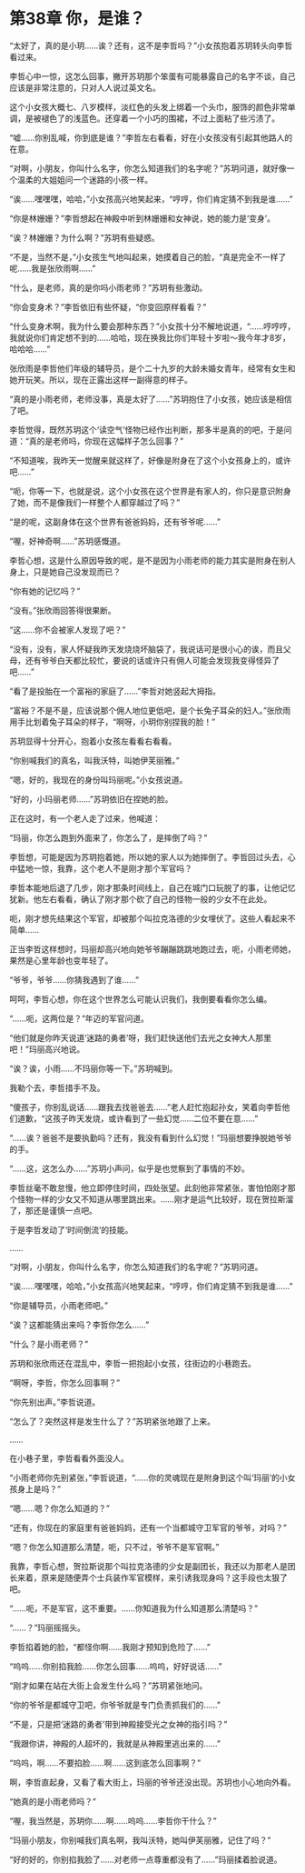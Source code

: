 # 第38章 你，是谁？

“太好了，真的是小玥……诶？还有，这不是李哲吗？”小女孩抱着苏玥转头向李哲看过来。

李哲心中一惊，这怎么回事，撇开苏玥那个笨蛋有可能暴露自己的名字不谈，自己应该是非常注意的，只对人人说过英文名。

这个小女孩大概七、八岁模样，淡红色的头发上绑着一个头巾，服饰的颜色非常单调，是被褪色了的浅蓝色。还穿着一个小巧的围裙，不过上面粘了些污渍了。

“嘘……你别乱喊，你到底是谁？”李哲左右看看，好在小女孩没有引起其他路人的在意。

“对啊，小朋友，你叫什么名字，你怎么知道我们的名字呢？”苏玥问道，就好像一个温柔的大姐姐问一个迷路的小孩一样。

“诶……嘿嘿嘿，哈哈，”小女孩高兴地笑起来，“哼哼，你们肯定猜不到我是谁……”

“你是林姗姗？”李哲想起在神殿中听到林姗姗和女神说，她的能力是‘变身’。

“诶？林姗姗？为什么啊？”苏玥有些疑惑。

“不是，当然不是，”小女孩生气地叫起来，她摸着自己的脸，“真是完全不一样了呢……我是张欣雨啊……”

“什么，是老师，真的是你吗小雨老师？”苏玥有些激动。

“你会变身术？”李哲依旧有些怀疑，“你变回原样看看？”

“什么变身术啊，我为什么要会那种东西？”小女孩十分不解地说道，“……哼哼哼，我就说你们肯定想不到的……哈哈，现在换我比你们年轻十岁啦～我今年才8岁，哈哈哈……”

张欣雨是李哲他们年级的辅导员，是个二十九岁的大龄未婚女青年，经常有女生和她开玩笑。所以，现在正露出这样一副得意的样子。

“真的是小雨老师，老师没事，真是太好了……”苏玥抱住了小女孩，她应该是相信了吧。

李哲觉得，既然苏玥这个‘读空气’怪物已经作出判断，那多半是真的的吧，于是问道：“真的是老师吗，你现在这幅样子怎么回事？”

“不知道唉，我昨天一觉醒来就这样了，好像是附身在了这个小女孩身上的，或许吧……”

“呃，你等一下，也就是说，这个小女孩在这个世界是有家人的，你只是意识附身了她，而不是像我们一样整个人都穿越过了吗？”

“是的呢，这副身体在这个世界有爸爸妈妈，还有爷爷呢……”

“喔，好神奇啊……”苏玥感慨道。

李哲心想，这是什么原因导致的呢，是不是因为小雨老师的能力其实是附身在别人身上，只是她自己没发现而已？

“你有她的记忆吗？”

“没有。”张欣雨回答得很果断。

“这……你不会被家人发现了吧？”

“没有，没有，家人怀疑我昨天发烧烧坏脑袋了，我说话可是很小心的诶，而且父母，还有爷爷白天都比较忙，要说的话或许只有佣人可能会发现我变得怪异了吧……”

“看了是投胎在一个富裕的家庭了……”李哲对她竖起大拇指。

“富裕？不是不是，应该说那个佣人地位更低吧，是个长兔子耳朵的妇人。”张欣雨用手比划着兔子耳朵的样子，“啊呀，小玥你别捏我的脸！”

苏玥显得十分开心，抱着小女孩左看看右看看。

“你别喊我们的真名，叫我沃特，叫她伊芙丽雅。”

“嗯，好的，我现在的身份叫玛丽呢。”小女孩说道。

“好的，小玛丽老师……”苏玥依旧在捏她的脸。

正在这时，有一个老人走了过来，他喊道：

“玛丽，你怎么跑到外面来了，你怎么了，是摔倒了吗？”

李哲想，可能是因为苏玥抱着她，所以她的家人以为她摔倒了。李哲回过头去，心中猛地一惊，我靠，这个老人不是刚才那个军官吗？

李哲本能地后退了几步，刚才那条时间线上，自己在城门口玩脱了的事，让他记忆犹新。他左右看看，确认了刚才那个砍了自己的怪物一般的少女不在此处。

呃，刚才想先结果这个军官，却被那个叫拉克洛德的少女埋伏了。这些人看起来不简单……

正当李哲这样想时，玛丽却高兴地向她爷爷蹦蹦跳跳地跑过去，呃，小雨老师她，果然是心里年龄也变年轻了。

“爷爷，爷爷……你猜我遇到了谁……”

呵呵，李哲心想，你在这个世界怎么可能认识我们，我倒要看看你怎么编。

“……呃，这两位是？”年迈的军官问道。

“他们就是你昨天说道‘迷路的勇者’呀，我们赶快送他们去光之女神大人那里吧！”玛丽高兴地说。

“诶？诶，小雨……不玛丽你等一下。”苏玥喊到。

我勒个去，李哲措手不及。

“傻孩子，你别乱说话……跟我去找爸爸去……”老人赶忙抱起孙女，笑着向李哲他们道歉，“这孩子昨天发烧，或许看到了一些幻觉……二位不要在意……”

“……诶？爸爸不是要执勤吗？还有，我没有看到什么幻觉！”玛丽想要挣脱她爷爷的手。

“……这，这怎么办……”苏玥小声问，似乎是也觉察到了事情的不妙。

李哲丝毫不敢怠慢，他立即停住时间，四处张望。此刻他非常紧张，害怕怕刚才那个怪物一样的少女又不知道从哪里跳出来。……刚才是运气比较好，现在贺拉斯溜了，那还是谨慎一点吧。

于是李哲发动了‘时间倒流’的技能。

……


“对啊，小朋友，你叫什么名字，你怎么知道我们的名字呢？”苏玥问道。

“诶……嘿嘿嘿，哈哈，”小女孩高兴地笑起来，“哼哼，你们肯定猜不到我是谁……”

“你是辅导员，小雨老师吧。”

“诶？这都能猜出来吗？李哲你怎么……”

“什么？是小雨老师？”

苏玥和张欣雨还在混乱中，李哲一把抱起小女孩，往街边的小巷跑去。

“啊呀，李哲，你怎么回事啊？”

“你先别出声。”李哲说道。

“怎么了？突然这样是发生什么了？”苏玥紧张地跟了上来。

……

在小巷子里，李哲看看外面没人。

“小雨老师你先别紧张，”李哲说道，“……你的灵魂现在是附身到这个叫‘玛丽’的小女孩身上是吗？”

“嗯……嗯？你怎么知道的？”

“还有，你现在的家庭里有爸爸妈妈，还有一个当都城守卫军官的爷爷，对吗？”

“嗯？你怎么知道那么清楚，呃，只不过，爷爷不是军官啊。”

我靠，李哲心想，贺拉斯说那个叫拉克洛德的少女是副团长，我还以为那老人是团长来着，原来是随便弄个士兵装作军官模样，来引诱我现身吗？这手段也太狠了吧。

“……呃，不是军官，这不重要。……你知道我为什么知道那么清楚吗？”

“……？”玛丽摇摇头。

李哲掐着她的脸，“都怪你啊……我刚才预知到危险了……”

“呜呜……你别掐我脸……你怎么回事……呜呜，好好说话……”

“刚才如果在站在大街上会发生什么吗？”苏玥紧张地问。

“你的爷爷是都城守卫吧，你爷爷就是专门负责抓我们的……”

“不是，只是把‘迷路的勇者’带到神殿接受光之女神的指引吗？”

“我跟你讲，神殿的人超坏的，我就是从神殿里逃出来的……”

“呜呜，啊……不要掐脸……啊……这到底怎么回事啊？”

啊，李哲直起身，又看了看大街上，玛丽的爷爷还没出现。苏玥也小心地向外看。

“她真的是小雨老师吗？”

“喔，我当然是，苏玥你……啊……呜呜……李哲你干什么？”

“玛丽小朋友，你别喊我们真名啊，我叫沃特，她叫伊芙丽雅，记住了吗？”

“好的好的，你别掐我脸了……对老师一点尊重都没有了……”玛丽揉着脸说道。